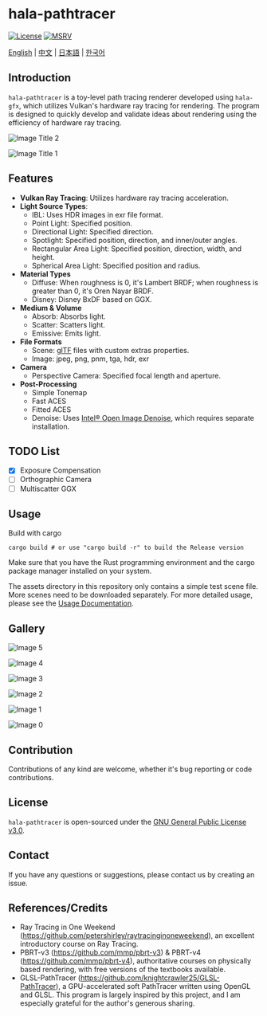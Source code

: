 # hala-pathtracer
[![License](https://img.shields.io/badge/License-GPL3-blue.svg)](https://www.gnu.org/licenses/gpl-3.0.en.html)
[![MSRV](https://img.shields.io/badge/rustc-1.70.0+-ab6000.svg)](https://blog.rust-lang.org/2023/06/01/Rust-1.70.0.html)

[English](README.md) | [中文](README_CN.md) | [日本語](README_JP.md) | [한국어](README_KO.md)

## Introduction
`hala-pathtracer` is a toy-level path tracing renderer developed using `hala-gfx`, which utilizes Vulkan's hardware ray tracing for rendering.
The program is designed to quickly develop and validate ideas about rendering using the efficiency of hardware ray tracing.

![Image Title 2](docs/images/dragon-all.jpg)

![Image Title 1](docs/images/bedroom.jpg)

## Features
- **Vulkan Ray Tracing**: Utilizes hardware ray tracing acceleration.
- **Light Source Types**:
  - IBL: Uses HDR images in exr file format.
  - Point Light: Specified position.
  - Directional Light: Specified direction.
  - Spotlight: Specified position, direction, and inner/outer angles.
  - Rectangular Area Light: Specified position, direction, width, and height.
  - Spherical Area Light: Specified position and radius.
- **Material Types**
  - Diffuse: When roughness is 0, it's Lambert BRDF; when roughness is greater than 0, it's Oren Nayar BRDF.
  - Disney: Disney BxDF based on GGX.
- **Medium & Volume**
  - Absorb: Absorbs light.
  - Scatter: Scatters light.
  - Emissive: Emits light.
- **File Formats**
  - Scene: [glTF](https://www.khronos.org/gltf/) files with custom extras properties.
  - Image: jpeg, png, pnm, tga, hdr, exr
- **Camera**
  - Perspective Camera: Specified focal length and aperture.
- **Post-Processing**
  - Simple Tonemap
  - Fast ACES
  - Fitted ACES
  - Denoise: Uses [Intel® Open Image Denoise](https://www.openimagedenoise.org/), which requires separate installation.

## TODO List

- [X] Exposure Compensation
- [ ] Orthographic Camera
- [ ] Multiscatter GGX

## Usage
Build with cargo

```shell
cargo build # or use "cargo build -r" to build the Release version
```

Make sure that you have the Rust programming environment and the cargo package manager installed on your system.

The assets directory in this repository only contains a simple test scene file. More scenes need to be downloaded separately. For more detailed usage, please see the [Usage Documentation](docs/HOW_TO.md).

## Gallery

![Image 5](docs/images/car2.jpg)

![Image 4](docs/images/tropical.jpg)

![Image 3](docs/images/teapot-full.jpg)

![Image 2](docs/images/disney_test.jpg)

![Image 1](docs/images/veach_test.jpg)

![Image 0](docs/images/cornell-box.jpg)

## Contribution
Contributions of any kind are welcome, whether it's bug reporting or code contributions.

## License
`hala-pathtracer` is open-sourced under the [GNU General Public License v3.0](LICENSE).

## Contact
If you have any questions or suggestions, please contact us by creating an issue.

## References/Credits
- Ray Tracing in One Weekend (https://github.com/petershirley/raytracinginoneweekend), an excellent introductory course on Ray Tracing.
- PBRT-v3 (https://github.com/mmp/pbrt-v3) & PBRT-v4 (https://github.com/mmp/pbrt-v4), authoritative courses on physically based rendering, with free versions of the textbooks available.
- GLSL-PathTracer (https://github.com/knightcrawler25/GLSL-PathTracer), a GPU-accelerated soft PathTracer written using OpenGL and GLSL. This program is largely inspired by this project, and I am especially grateful for the author's generous sharing.
